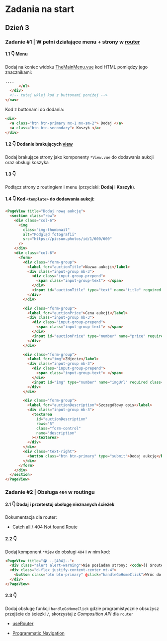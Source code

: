 # Zadania na start

## Dzień 3

### Zadanie #1 | W pełni działające menu + strony w [router](./src/router/index.js)

#### 1.1 👇 Menu

Dodaj na koniec widoku [TheMainMenu.vue](./src/components/TheMainMenu.vue) kod HTML pomiędzy jego znacznikami:

```html
....
      </ul>
  </div>
  <!-- tutaj wklej kod z buttonami poniżej -->
</nav>
```

Kod z buttonami do dodania:

```html
<div>
  <a class="btn btn-primary mx-1 mx-sm-2"> Dodaj </a>
  <a class="btn btn-secondary"> Koszyk </a>
</div>
```

#### 1.2 👇 Dodanie brakujących [view](./src/views/)

Dodaj brakujące strony jako komponenty `*View.vue` do dodawania aukcji oraz obsługi koszyka

#### 1.3 👇

Podłącz strony z routingiem i menu (przyciski: **Dodaj** i **Koszyk**).

#### 1.4 👇 Kod `<template>` do dodawania aukcji:

```html
<PageView title="Dodaj nową aukcję">
  <section class="row">
    <div class="col-6">
      <img
        class="img-thumbnail"
        alt="Podgląd fotografii"
        src="https://picsum.photos/id/1/600/600"
      />
    </div>
    <div class="col-6">
      <form>
        <div class="form-group">
          <label for="auctionTitle">Nazwa aukcji</label>
          <div class="input-group mb-3">
            <div class="input-group-prepend">
              <span class="input-group-text"> </span>
            </div>
            <input id="auctionTitle" type="text" name="title" required class="form-control" />
          </div>
        </div>

        <div class="form-group">
          <label for="auctionPrice">Cena aukcji</label>
          <div class="input-group mb-3">
            <div class="input-group-prepend">
              <span class="input-group-text"> </span>
            </div>
            <input id="auctionPrice" type="number" name="price" required class="form-control" />
          </div>
        </div>

        <div class="form-group">
          <label for="img">Zdjecie</label>
          <div class="input-group mb-3">
            <div class="input-group-prepend">
              <span class="input-group-text"> </span>
            </div>
            <input id="img" type="number" name="imgUrl" required class="form-control" />
          </div>
        </div>

        <div class="form-group">
          <label for="auctionDescription">Szczegółowy opis</label>
          <div class="input-group mb-3">
            <textarea
              id="auctionDescription"
              rows="5"
              class="form-control"
              name="description"
            ></textarea>
          </div>
        </div>
        <div class="text-right">
          <button class="btn btn-primary" type="submit">Dodaj aukcję</button>
        </div>
      </form>
    </div>
  </section>
</PageView>
```

### Zadanie #2 | Obsługa `404` w routingu

#### 2.1 👇 Dodaj i przetestuj obsługę nieznanych ścieżek

Dokumentacja dla router:

- [Catch all / 404 Not found Route](https://router.vuejs.org/guide/essentials/dynamic-matching.html#Catch-all-404-Not-found-Route)

#### 2.2 👇

Dodaj komponent `*View` do obsługi `404` i w nim kod:

```html
<PageView title="😭 --[404]--">
  <div class="alert alert-warning">Nie posiadam strony: <code>{{ $route.fullPath }}</code></div>
  <div class="d-flex justify-content-center mt-4">
    <button class="btn btn-primary" @click="handleGoHomeClick">Wróc do strony głównej</button>
  </div>
</PageView>
```

#### 2.3 👇

Dodaj obsługę funkcji `handleGoHomeClick` gdzie programistycznie obsużysz przejście do ścieżki `/`, skorzystaj z _Composition API_ dla `router`

- [useRouter](https://router.vuejs.org/guide/advanced/composition-api.html#Accessing-the-Router-and-current-Route-inside-setup)

- [Programmatic Navigation](https://router.vuejs.org/guide/essentials/navigation.html#Programmatic-Navigation)
